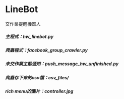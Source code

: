# LineBot
交作業提醒機器人
##### 主程式：hw_linebot.py
##### 爬蟲程式：facebook_group_crawler.py
##### 未交作業主動通知：push_message_hw_unfinished.py
##### 爬蟲存下來的csv檔：csv_files/
##### rich menu的圖片：controller.jpg
